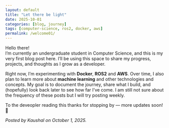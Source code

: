 ```yaml
---
layout: default
title: "Let there be light"
date: 2025-10-01
categories: [blog, journey]
tags: [computer-science, ros2, docker, aws]
permalink: /welcome01/
---
```


Hello there!  
I’m currently an undergraduate student in Computer Science, and this is my very first blog post here. I’ll be using this space to share my progress, projects, and thoughts as I grow as a developer.

Right now, I’m experimenting with **Docker**, **ROS2** and **AWS**. Over time, I also plan to learn more about **machine learning** and other technologies and concepts. My goal is to document the journey, share what I build, and (hopefully) look back later to see how far I’ve come. I am still not sure about the frequency of these posts but I will try posting weekly.  

To the deveopler reading this thanks for stopping by — more updates soon! 🚀

*Posted by Kaushal on October 1, 2025.*
